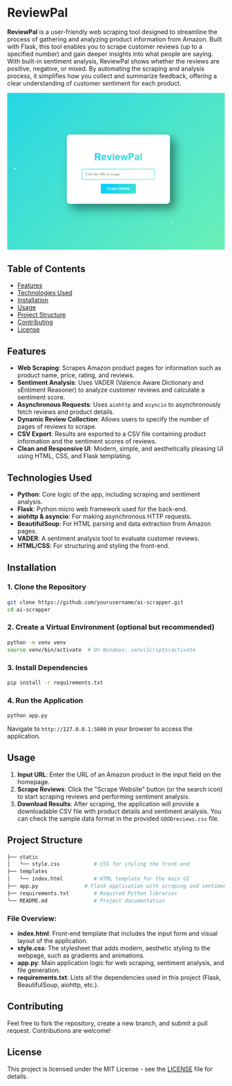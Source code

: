 # ReviewPal

**ReviewPal** is a user-friendly web scraping tool designed to streamline the process of gathering and analyzing product information from Amazon. Built with Flask, this tool enables you to scrape customer reviews (up to a specified number) and gain deeper insights into what people are saying. With built-in sentiment analysis, ReviewPal shows whether the reviews are positive, negative, or mixed. By automating the scraping and analysis process, it simplifies how you collect and summarize feedback, offering a clear understanding of customer sentiment for each product.

![ReviewPal Screenshot](web.png)

## Table of Contents
- [Features](#features)
- [Technologies Used](#technologies-used)
- [Installation](#installation)
- [Usage](#usage)
- [Project Structure](#project-structure)
- [Contributing](#contributing)
- [License](#license)

## Features
- **Web Scraping**: Scrapes Amazon product pages for information such as product name, price, rating, and reviews.
- **Sentiment Analysis**: Uses VADER (Valence Aware Dictionary and sEntiment Reasoner) to analyze customer reviews and calculate a sentiment score.
- **Asynchronous Requests**: Uses `aiohttp` and `asyncio` to asynchronously fetch reviews and product details.
- **Dynamic Review Collection**: Allows users to specify the number of pages of reviews to scrape.
- **CSV Export**: Results are exported to a CSV file containing product information and the sentiment scores of reviews.
- **Clean and Responsive UI**: Modern, simple, and aesthetically pleasing UI using HTML, CSS, and Flask templating.

## Technologies Used
- **Python**: Core logic of the app, including scraping and sentiment analysis.
- **Flask**: Python micro web framework used for the back-end.
- **aiohttp & asyncio**: For making asynchronous HTTP requests.
- **BeautifulSoup**: For HTML parsing and data extraction from Amazon pages.
- **VADER**: A sentiment analysis tool to evaluate customer reviews.
- **HTML/CSS**: For structuring and styling the front-end.

## Installation
### 1. Clone the Repository
```bash
git clone https://github.com/yourusername/ai-scrapper.git
cd ai-scrapper
```

### 2. Create a Virtual Environment (optional but recommended)
```bash
python -m venv venv
source venv/bin/activate  # On Windows: venv\Scripts\activate
```

### 3. Install Dependencies
```bash
pip install -r requirements.txt
```

### 4. Run the Application
```bash
python app.py
```
Navigate to `http://127.0.0.1:5000` in your browser to access the application.

## Usage
1. **Input URL**: Enter the URL of an Amazon product in the input field on the homepage.
2. **Scrape Reviews**: Click the "Scrape Website" button (or the search icon) to start scraping reviews and performing sentiment analysis.
3. **Download Results**: After scraping, the application will provide a downloadable CSV file with product details and sentiment analysis. You can check the sample data format in the provided `GOODreviews.csv` file.


## Project Structure
```bash
├── static
│   └── style.css           # CSS for styling the front-end
├── templates
│   └── index.html          # HTML template for the main UI
├── app.py               # Flask application with scraping and sentiment analysis logic
├── requirements.txt        # Required Python libraries
└── README.md               # Project documentation
```

### File Overview:
- **index.html**: Front-end template that includes the input form and visual layout of the application.
- **style.css**: The stylesheet that adds modern, aesthetic styling to the webpage, such as gradients and animations.
- **app.py**: Main application logic for web scraping, sentiment analysis, and file generation.
- **requirements.txt**: Lists all the dependencies used in this project (Flask, BeautifulSoup, aiohttp, etc.).

## Contributing
Feel free to fork the repository, create a new branch, and submit a pull request. Contributions are welcome!

## License
This project is licensed under the MIT License - see the [LICENSE](LICENSE) file for details.


